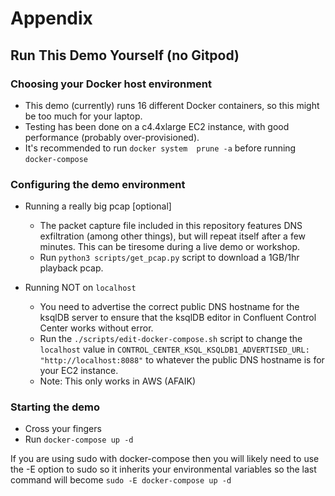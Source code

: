 # Appendix

## Run This Demo Yourself (no Gitpod)

### Choosing your Docker host environment

- This demo (currently) runs 16 different Docker containers, so this might be too much for your laptop.
- Testing has been done on a c4.4xlarge EC2 instance, with good performance (probably over-provisioned).
- It's recommended to run ```docker system  prune -a``` before running ```docker-compose```

### Configuring the demo environment

- Running a really big pcap [optional]
  - The packet capture file included in this repository features DNS exfiltration (among other things), but will repeat itself after a few minutes.  This can be tiresome during a live demo or workshop.
  - Run ```python3 scripts/get_pcap.py``` script to download a 1GB/1hr playback pcap.
 

- Running NOT on ```localhost``` 
  - You need to advertise the correct public DNS hostname for the ksqlDB server to ensure that the ksqlDB editor in Confluent Control Center works without error. 
  - Run the ```./scripts/edit-docker-compose.sh``` script to change the ```localhost``` value in  ```CONTROL_CENTER_KSQL_KSQLDB1_ADVERTISED_URL: "http://localhost:8088"``` to whatever the public DNS hostname is for your EC2 instance.
  - Note: This only works in AWS (AFAIK)
  
### Starting the demo
- Cross your fingers
- Run ```docker-compose up -d```

If you are using sudo with docker-compose then you will likely need to use the -E option to sudo so it inherits your environmental variables so the last command will become ```sudo -E docker-compose up -d```
